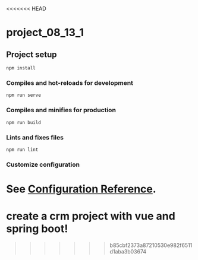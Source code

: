 <<<<<<< HEAD
# project_08_13_1

## Project setup
```
npm install
```

### Compiles and hot-reloads for development
```
npm run serve
```

### Compiles and minifies for production
```
npm run build
```

### Lints and fixes files
```
npm run lint
```

### Customize configuration
See [Configuration Reference](https://cli.vuejs.org/config/).
=======
# create a crm project with vue and spring boot!
>>>>>>> b85cbf2373a87210530e982f6511d1aba3b03674
